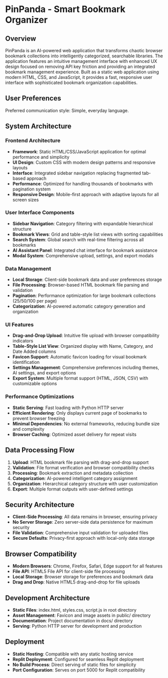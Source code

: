 # PinPanda - Smart Bookmark Organizer

## Overview

PinPanda is an AI-powered web application that transforms chaotic browser bookmark collections into intelligently categorized, searchable libraries. The application features an intuitive management interface with enhanced UX design focused on removing API key friction and providing an integrated bookmark management experience. Built as a static web application using modern HTML, CSS, and JavaScript, it provides a fast, responsive user interface with sophisticated bookmark organization capabilities.

## User Preferences

Preferred communication style: Simple, everyday language.

## System Architecture

### Frontend Architecture
- **Framework**: Static HTML/CSS/JavaScript application for optimal performance and simplicity
- **UI Design**: Custom CSS with modern design patterns and responsive layouts
- **Interface**: Integrated sidebar navigation replacing fragmented tab-based approach
- **Performance**: Optimized for handling thousands of bookmarks with pagination system
- **Responsive Design**: Mobile-first approach with adaptive layouts for all screen sizes

### User Interface Components
- **Sidebar Navigation**: Category filtering with expandable hierarchical structure
- **Bookmark Views**: Grid and table-style list views with sorting capabilities
- **Search System**: Global search with real-time filtering across all bookmarks
- **AI Assistant Panel**: Integrated chat interface for bookmark assistance
- **Modal System**: Comprehensive upload, settings, and export modals

### Data Management
- **Local Storage**: Client-side bookmark data and user preferences storage
- **File Processing**: Browser-based HTML bookmark file parsing and validation
- **Pagination**: Performance optimization for large bookmark collections (25/50/100 per page)
- **Categorization**: AI-powered automatic category generation and organization

### UI Features
- **Drag-and-Drop Upload**: Intuitive file upload with browser compatibility indicators
- **Table-Style List View**: Organized display with Name, Category, and Date Added columns
- **Favicon Support**: Automatic favicon loading for visual bookmark identification
- **Settings Management**: Comprehensive preferences including themes, AI settings, and export options
- **Export System**: Multiple format support (HTML, JSON, CSV) with customizable options

### Performance Optimizations
- **Static Serving**: Fast loading with Python HTTP server
- **Efficient Rendering**: Only displays current page of bookmarks to prevent browser freezing
- **Minimal Dependencies**: No external frameworks, reducing bundle size and complexity
- **Browser Caching**: Optimized asset delivery for repeat visits

## Data Processing Flow
1. **Upload**: HTML bookmark file parsing with drag-and-drop support
2. **Validation**: File format verification and browser compatibility checks
3. **Processing**: Bookmark extraction and metadata collection
4. **Categorization**: AI-powered intelligent category assignment
5. **Organization**: Hierarchical category structure with user customization
6. **Export**: Multiple format outputs with user-defined settings

## Security Architecture
- **Client-Side Processing**: All data remains in browser, ensuring privacy
- **No Server Storage**: Zero server-side data persistence for maximum security
- **File Validation**: Comprehensive input validation for uploaded files
- **Secure Defaults**: Privacy-first approach with local-only data storage

## Browser Compatibility
- **Modern Browsers**: Chrome, Firefox, Safari, Edge support for all features
- **File API**: HTML5 File API for client-side file processing
- **Local Storage**: Browser storage for preferences and bookmark data
- **Drag and Drop**: Native HTML5 drag-and-drop for file uploads

## Development Architecture
- **Static Files**: index.html, styles.css, script.js in root directory
- **Asset Management**: Favicon and image assets in public/ directory
- **Documentation**: Project documentation in docs/ directory
- **Serving**: Python HTTP server for development and production

## Deployment
- **Static Hosting**: Compatible with any static hosting service
- **Replit Deployment**: Configured for seamless Replit deployment
- **No Build Process**: Direct serving of static files for simplicity
- **Port Configuration**: Serves on port 5000 for Replit compatibility